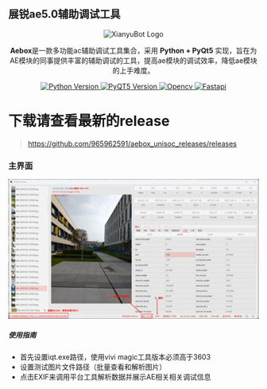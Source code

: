 
## 展锐ae5.0辅助调试工具

<div align="center">

<img src="unisoc.ico" alt="XianyuBot Logo" width="180">

**Aebox**是一款多功能ac辅助调试工具集合，采用 **Python + PyQt5** 实现，旨在为AE模块的同事提供丰富的辅助调试的工具，提高ae模块的调试效率，降低ae模块的上手难度。

<p align="center">
  <a href="https://www.python.org/">
    <img src="https://img.shields.io/badge/Python-3.12%2B-blue" alt="Python Version">
  </a>
  <a href="https://platform.openai.com/">
    <img src="https://img.shields.io/badge/PyQT5-5.15%2B-FF6F61" alt="PyQT5 Version">
  </a>
    <a href="https://platform.openai.com/">
    <img src="https://img.shields.io/badge/Opencv-4.10%2B-blue" alt="Opencv">
  </a>
  </a>
    <a href="https://platform.openai.com/">
    <img src="https://img.shields.io/badge/fastapi-0.115.12-blue" alt="Fastapi">
  </a>
</p>

</div>

# 下载请查看最新的release
> https://github.com/965962591/aebox_unisoc_releases/releases


### 主界面
![1](image_2025-10-27_13-05-38.jpg)
##### 使用指南
- 首先设置iqt.exe路径，使用vivi magic工具版本必须高于3603
- 设置测试图片文件路径（批量查看和解析图片）
- 点击EXIF来调用平台工具解析数据并展示AE相关相关调试信息
